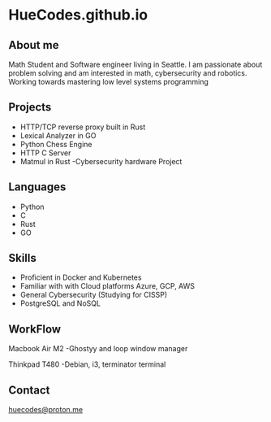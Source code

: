 # HueCodes.github.io


## About me
Math Student and Software engineer living in Seattle. I am passionate about problem solving and am interested in math, cybersecurity and robotics. Working towards mastering low level systems programming

## Projects
- HTTP/TCP reverse proxy built in Rust
- Lexical Analyzer in GO
- Python Chess Engine 
- HTTP C Server 
- Matmul in Rust
-Cybersecurity hardware Project


## Languages
- Python
- C
- Rust
- GO

## Skills
- Proficient in Docker and Kubernetes 
- Familiar with with Cloud platforms Azure, GCP, AWS
- General Cybersecurity (Studying for CISSP)
- PostgreSQL and NoSQL

## WorkFlow
Macbook Air M2
-Ghostyy and loop window manager 

Thinkpad T480
-Debian, i3, terminator terminal


## Contact
huecodes@proton.me
